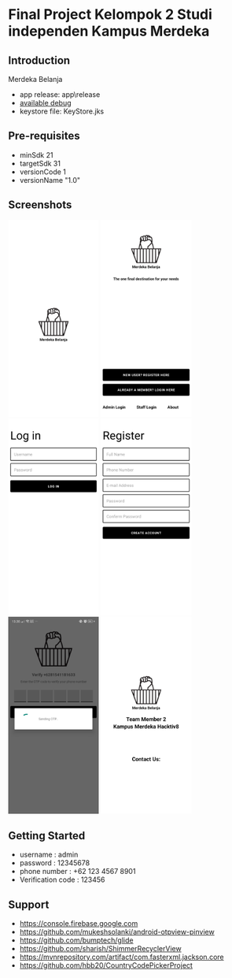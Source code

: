 Final Project Kelompok 2 Studi independen Kampus Merdeka
========================================================

Introduction
------------

Merdeka Belanja

- app release: app\release
- <a href="https://drive.google.com/drive/folders/1cxnHhHS6Ts-SsGB0QeVsM1jDKwSCK8dJ?usp=sharing" target="_blank"> available debug</a>
- keystore file: KeyStore.jks

Pre-requisites
--------------

- minSdk 21
- targetSdk 31
- versionCode 1
- versionName "1.0"

Screenshots
-------------

<img src="img/1.png" height="400" alt="Screenshot"/> <img src="img/2.png" height="400" alt="Screenshot"/> 
<img src="img/3.png" height="400" alt="Screenshot"/> <img src="img/4.png" height="400" alt="Screenshot"/> 
<img src="img/5.png" height="400" alt="Screenshot"/> <img src="img/6.png" height="400" alt="Screenshot"/> 


Getting Started
---------------

- username          : admin
- password          : 12345678
- phone number      : +62 123 4567 8901
- Verification code : 123456

Support
-------

- https://console.firebase.google.com
- https://github.com/mukeshsolanki/android-otpview-pinview
- https://github.com/bumptech/glide
- https://github.com/sharish/ShimmerRecyclerView
- https://mvnrepository.com/artifact/com.fasterxml.jackson.core
- https://github.com/hbb20/CountryCodePickerProject
